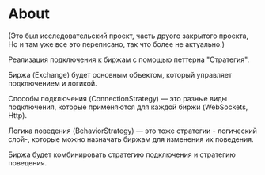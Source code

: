 # About

(Это был исследовательский проект, часть друого закрытого проекта, Но и там уже все это переписано, так что более не актуально.)

Реализация подключения к биржам с помощью петтерна "Стратегия".

Биржа (Exchange) будет основным объектом, который управляет подключением и логикой.

Способы подключения (ConnectionStrategy) — это разные виды подключения, которые применяются для каждой биржи (WebSockets, Http).

Логика поведения (BehaviorStrategy) — это тоже стратегии - логический слой-, которые можно назначать биржам для изменения их поведения.

Биржа будет комбинировать стратегию подключения и стратегию поведения.
